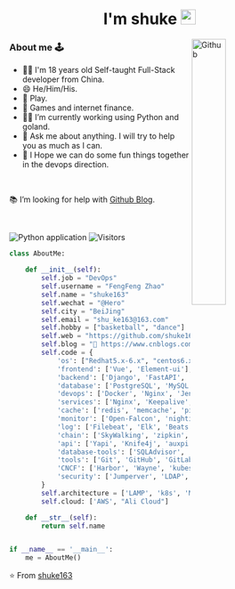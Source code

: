 <h1 align="center">I'm shuke <img src="https://user-images.githubusercontent.com/5679180/79618120-0daffb80-80be-11ea-819e-d2b0fa904d07.gif" width="27px"></h1>

<img width="35%" align="right" alt="Github" src="https://user-images.githubusercontent.com/48678280/88862734-4903af80-d201-11ea-968b-9c939d88a37c.gif" />

### About me 🕹️
-  🙋‍♂️ I'm 18 years old Self-taught Full-Stack developer from China.
-  😄 He/Him/His.
-  🙌 Play.
-  🧐 Games and internet finance.
-  👨‍💻 I’m currently working using Python and goland. 
-  💬 Ask me about anything. I will try to help you as much as I can.
-  🔭 I Hope we can do some fun things together in the devops direction.

<br />

📚 I’m looking for help with [Github Blog](https://shuke163.github.io).

<br />

![Python application](https://github.com/rafnixg/rafnixg/workflows/Python%20application/badge.svg?branch=master&event=schedule) ![Visitors](https://visitor-badge.laobi.icu/badge?page_id=rafnixg.rafnixg)

```python
class AboutMe:

    def __init__(self):
        self.job = "DevOps"
        self.username = "FengFeng Zhao"
        self.name = "shuke163"
        self.wechat = "@Hero"
        self.city = "BeiJing"
        self.email = "shu_ke163@163.com"
        self.hobby = ["basketball", "dance"]
        self.web = "https://github.com/shuke163"
        self.blog = "👋 https://www.cnblogs.com/aslongas"
        self.code = {
            'os': ["Redhat5.x-6.x", "centos6.x-7.x", "ubuntu18.x-20.x", 'GNU/Linux'],
            'frontend': ['Vue', 'Element-ui'],
            'backend': ['Django', 'FastAPI', 'Flask', 'Python', 'Go', 'Celery', 'Flower', 'Casbin', 'graphql'],
            'database': ['PostgreSQL', 'MySQL', 'SQLite3', 'Mongo DB', 'Oracle', 'Tidb', 'Etcd', 'Hive'],
            'devops': ['Docker', 'Nginx', 'Jenkins', 'GitHub Actions', 'AWS', 'Gitla-Ci', 'Ansible', "SaltStack", 'Terraform', 'Spinnaker'],
            'services': ['Nginx', 'Keepalive', 'Haproxy', 'OpenResty', 'Kong', 'DNS轮训', 'DNSmasq', 'BIND', 'DHCP', 'RSYNC',  'FTP', 'NFS', 'Tomcat', 'Squid', 'RabbitMQ', 'RocketMQ', 'Pulsar', 'Kafka', 'Zookeeper', 'AirFlow', 'minio', 'LVS', 'dpvs'],
            'cache': ['redis', 'memcache', 'pika'],
            'monitor': ['Open-Falcon', 'nightingale', 'prometheus', 'Nagios', 'Cacti', 'Zabbix', 'Smoking', 'smartping','Grafana'],
            'log': ['Filebeat', 'Elk', 'Beats', 'Merticbeats', 'Graylog', 'rsyslog', 'Loki'],
            'chain': ['SkyWalking', 'zipkin', 'Jaeger', 'CAT', 'PinPoint', 'Sentry', 'OpenCensus', 'EMonitor'],
            'api': ['Yapi', 'Knife4j', 'auxpi', 'Swagger', 'rap2-delos'],
            'database-tools': ['SQLAdvisor', 'Yearning', 'SQLPad', 'Archery'],
            'tools': ['Git', 'GitHub', 'GitLab', 'Pandas', 'Jupyter notebook', 'SQLAlchemy', 'cerebro', 'KafkaCenter', 'Logi-KafkaManager', 'kafka-ui', 'Walle', 'spug', 'gopub', 'CloudOpenDevOps', '蓝鲸', 'Superset', 'Metabase', 'Disconf', 'consul', 'Apollo', 'Qconf', 'Nacos', 'jira', 'Wiki', 'Trello', 'Readme', 'Phabricator', 'Graphviz', 'PlantUML', 'draw.io', 'Diagrams', 'Mermaid', 'GitBook', 'Mindoc', 'Docusaurus', 'docsite', 'ProcessOn', 'rocket.chat', 'Mattermost', 'easy-mock', '蝉道', '幕客UI', 'Amis'],
            'CNCF': ['Harbor', 'Wayne', 'kubespray', 'KubeOperator', 'KubeVela', 'OpenKruise', 'Kops', 'Lens', 'velero', 'pykube', 'cdk8s', 'kopf', 'Helm', 'kustomize', 'Skaffold', 'ArgoCD', 'Tekton', 'Polari'],
            'security': ['Jumperver', 'LDAP', 'OpenVpn', 'iptables', 'firewall', 'ipsecVPN', 'ipset'],
        }
        self.architecture = ['LAMP', 'k8s', 'MVC', 'microservices', 'OpenStack', 'Kvm']
        self.cloud: ['AWS', "Ali Cloud"]

    def __str__(self):
        return self.name


if __name__ == '__main__':
    me = AboutMe()
```

⭐️ From [shuke163](https://github.com/shuke163)

<!---
shuke163/shuke163 is a ✨ special ✨ repository because its `README.md` (this file) appears on your GitHub profile.
You can click the Preview link to take a look at your changes.
--->
